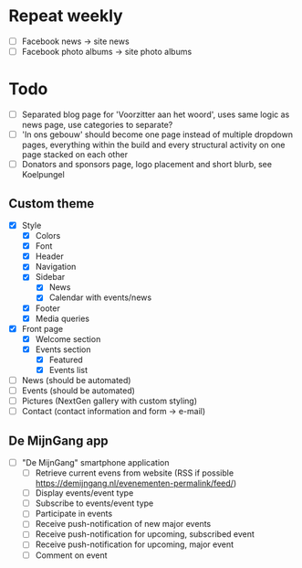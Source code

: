 # Repeat weekly
- [ ] Facebook news -> site news
- [ ] Facebook photo albums -> site photo albums
# Todo
- [ ] Separated blog page for 'Voorzitter aan het woord', uses same logic as news page, use categories to separate?
- [ ] 'In ons gebouw' should become one page instead of multiple dropdown pages, everything within the build and every structural activity on one page stacked on each other
- [ ] Donators and sponsors page, logo placement and short blurb, see Koelpungel
## Custom theme
- [x] Style
	- [x] Colors
	- [x] Font
	- [x] Header
	- [x] Navigation
	- [x] Sidebar
		- [x] News
		- [x] Calendar with events/news
	- [x] Footer
	- [x] Media queries
- [x] Front page
	- [x] Welcome section
	- [x] Events section
		- [x] Featured
		- [x] Events list
- [ ] News (should be automated)
- [ ] Events (should be automated)
- [ ] Pictures (NextGen gallery with custom styling)
- [ ] Contact (contact information and form -> e-mail)
## De MijnGang app
- [ ] "De MijnGang" smartphone application
	- [ ] Retrieve current evens from website (RSS if possible https://demijngang.nl/evenementen-permalink/feed/)
	- [ ] Display events/event type
	- [ ] Subscribe to events/event type
	- [ ] Participate in events
	- [ ] Receive push-notification of new major events
	- [ ] Receive push-notification for upcoming, subscribed event
	- [ ] Receive push-notification for upcoming, major event
	- [ ] Comment on event